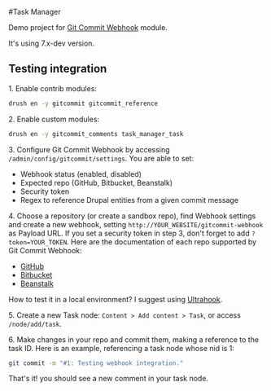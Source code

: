 #Task Manager

Demo project for [Git Commit Webhook](https://www.drupal.org/project/gitcommit) module.

It's using 7.x-dev version.

## Testing integration
1\. Enable contrib modules:
```sh
drush en -y gitcommit gitcommit_reference
```

2\. Enable custom modules:
```sh
drush en -y gitcommit_comments task_manager_task
```

3\. Configure Git Commit Webhook by accessing `/admin/config/gitcommit/settings`. You are able to set:
- Webhook status (enabled, disabled)
- Expected repo (GitHub, Bitbucket, Beanstalk)
- Security token
- Regex to reference Drupal entities from a given commit message

4\. Choose a repository (or create a sandbox repo), find Webhook settings and create a new webhook, setting `http://YOUR_WEBSITE/gitcommit-webhook` as Payload URL. If you set a security token in step 3, don't forget to add `?token=YOUR_TOKEN`. Here are the documentation of each repo supported by Git Commit Webhook:
- [GitHub](https://developer.github.com/webhooks/creating/)
- [Bitbucket](https://confluence.atlassian.com/bitbucket/manage-webhooks-735643732.html)
- [Beanstalk](http://support.beanstalkapp.com/article/931-classic-webhooks-integration)

How to test it in a local environment? I suggest using [Ultrahook](http://www.ultrahook.com/).

5\. Create a new Task node: `Content > Add content > Task`, or access `/node/add/task`.

6\. Make changes in your repo and commit them, making a reference to the task ID. Here is an example, referencing a task node whose nid is 1:
```sh
git commit -m "#1: Testing webhook integration."
```

That's it! you should see a new comment in your task node.
